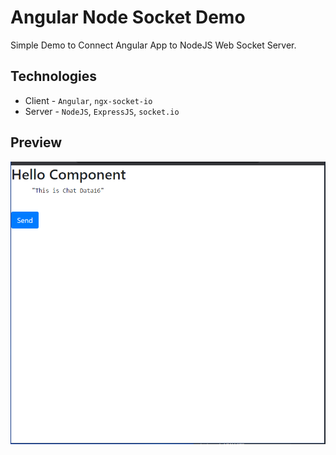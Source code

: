 # Angular Node Socket Demo

Simple Demo to Connect Angular App to NodeJS Web Socket Server.

## Technologies

- Client - `Angular`, `ngx-socket-io`
- Server - `NodeJS`, `ExpressJS`, `socket.io`


## Preview

![App Preview](./preview/main.png)